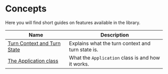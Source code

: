 # Concepts

Here you will find short guides on features available in the library.





| Name                                   | Description                                       |
| --------------------------------------- | ------------------------------------------------- |
| [Turn Context and Turn State](TURNS.md) | Explains what the turn context and turn state is. |
| [The Application class](APPLICATION.md) | What the `Application` class is and how it works. |
